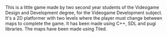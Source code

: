 This is a little game made by two second year students of the Videogame Design and Development degree, for the Videogame Development subject. It's a 2D platformer with two levels where the player must change between maps to complete the game. It has been made using C++, SDL and pugi libraries. The maps have been made using Tiled.
